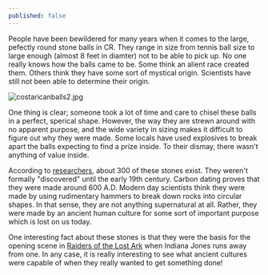 ```yaml
---
published: false
---
```

People have been bewildered for many years when it comes to the large, pefectly round stone balls in CR. They range in size from tennis ball size to large enough  (almost 8 feet in diamter) not to be able to pick up. No one really knows how the balls came to be. Some think an alient race created them. Others think they have some sort of mystical origin. Scientists have still not been able to determine their origin.

![costaricanballs2.jpg]({{site.baseurl}}/_posts/costaricanballs2.jpg)

One thing is clear; someone took a lot of time and care to chisel these balls in a perfect, sperical shape. However, the way they are strewn around with no apparent purpose, and the wide variety in sizing makes it difficult to figure out why they were made. Some locals have used explosives to break apart the balls expecting to find a prize inside. To their dismay, there wasn't anything of value inside. 

According to [researchers](https://www.sciencedaily.com/releases/2010/03/100322143217.htm), about 300 of these stones exist. They weren't formally "discovered" until the early 19th century. Carbon dating proves that they were made around 600 A.D. Modern day scientists think they were made by using rudimentary hammers to break down rocks into circular shapes. In that sense, they are not anything supernatural at all. Rather, they were made by an ancient human culture for some sort of important purpose which is lost on us today. 

One interesting fact about these stones is that they were the basis for the opening scene in [Raiders of the Lost Ark](https://en.wikipedia.org/wiki/Raiders_of_the_Lost_Ark) when Indiana Jones runs away from one. In any case, it is really interesting to see what ancient cultures were capable of when they really wanted to get something done!

